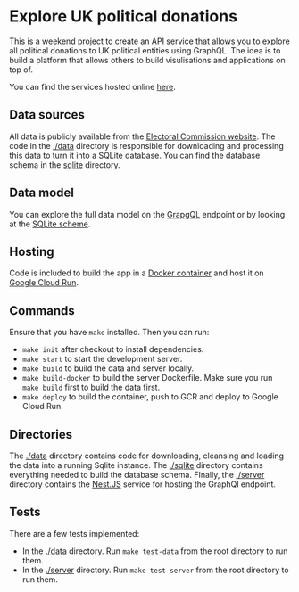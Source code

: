 # Explore UK political donations

This is a weekend project to create an API service that allows you to explore all political donations to UK political entities using GraphQL. The idea is to build a platform that allows others to build visulisations and applications on top of.

You can find the services hosted online [here](https://donations-ndqqeqfjhq-nw.a.run.app/).

## Data sources

All data is publicly available from the [Electoral Commission website](http://search.electoralcommission.org.uk/). The code in the [./data](./data) directory is responsible for downloading and processing this data to turn it into a SQLite database. You can find the database schema in the [sqlite](./sqlite) directory.

## Data model

You can explore the full data model on the [GrapgQL](todo) endpoint or by looking at the [SQLite scheme](./sqlite/schema.sql).

## Hosting

Code is included to build the app in a [Docker container](./Dockerfile) and host it on [Google Cloud Run](https://cloud.google.com/run/docs/how-to).

## Commands

Ensure that you have `make` installed. Then you can run:

- `make init` after checkout to install dependencies.
- `make start` to start the development server.
- `make build` to build the data and server locally.
- `make build-docker` to build the server Dockerfile. Make sure you run `make build` first to build the data first.
- `make deploy` to build the container, push to GCR and deploy to Google Cloud Run.

## Directories

The [./data](./data) directory contains code for downloading, cleansing and loading the data into a running Sqlite instance. The [./sqlite](./sqlite) directory contains everything needed to build the database schema. FInally, the [./server](./server) directory contains the [Nest.JS](https://docs.nestjs.com/) service for hosting the GraphQl endpoint.

## Tests

There are a few tests implemented:

- In the [./data](./data) directory. Run `make test-data` from the root directory to run them.
- In the [./server](./server) directory. Run `make test-server` from the root directory to run them.
